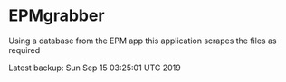 # EPMgrabber
Using a database from the EPM app this application scrapes the files as required


Latest backup: Sun Sep 15 03:25:01 UTC 2019
